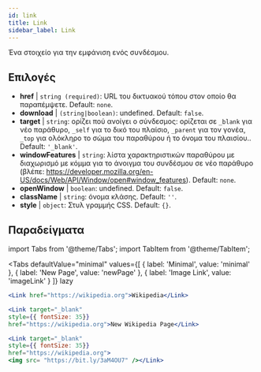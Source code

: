```yaml
---
id: link
title: Link
sidebar_label: Link
---
```


Ένα στοιχείο για την εμφάνιση ενός συνδέσμου.

## Επιλογές

* __href__ | `string (required)`: URL του δικτυακού τόπου στον οποίο θα παραπέμψετε. Default: `none`.
* __download__ | `(string|boolean)`: undefined. Default: `false`.
* __target__ | `string`: ορίζει πού ανοίγει ο σύνδεσμος: ορίζεται σε `_blank` για νέο παράθυρο, `_self` για το δικό του πλαίσιο, `_parent` για τον γονέα, `_top` για ολόκληρο το σώμα του παραθύρου ή το όνομα του πλαισίου.. Default: `'_blank'`.
* __windowFeatures__ | `string`: λίστα χαρακτηριστικών παραθύρου με διαχωρισμό με κόμμα για το άνοιγμα του συνδέσμου σε νέο παράθυρο (βλέπε: https://developer.mozilla.org/en-US/docs/Web/API/Window/open#window_features). Default: `none`.
* __openWindow__ | `boolean`: undefined. Default: `false`.
* __className__ | `string`: όνομα κλάσης. Default: `''`.
* __style__ | `object`: Στυλ γραμμής CSS. Default: `{}`.


## Παραδείγματα

import Tabs from '@theme/Tabs';
import TabItem from '@theme/TabItem';

<Tabs
    defaultValue="minimal"
    values={[
        { label: 'Minimal', value: 'minimal' },
        { label: 'New Page', value: 'newPage' },
        { label: 'Image Link', value: 'imageLink' }
    ]}
    lazy
>
<TabItem value="minimal">

```jsx live
<Link href="https://wikipedia.org">Wikipedia</Link>
```

</TabItem>

<TabItem value="newPage">

```jsx live
<Link target="_blank" 
style={{ fontSize: 35}}
href="https://wikipedia.org">New Wikipedia Page</Link>
```
</TabItem>

<TabItem value="imageLink">

```jsx live
<Link target="_blank" 
style={{ fontSize: 35}}
href="https://wikipedia.org">
<img src= "https://bit.ly/3aM4OU7" /></Link>
```

</TabItem>

</Tabs>
